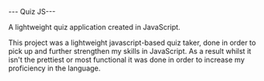 --- Quiz JS---

A lightweight quiz application created in JavaScript.

This project was a lightweight javascript-based quiz taker, done in order to pick up and further strengthen my skills in JavaScript. 
As a result whilst it isn't the prettiest or most functional it  was done in order to increase my proficiency in the language.

